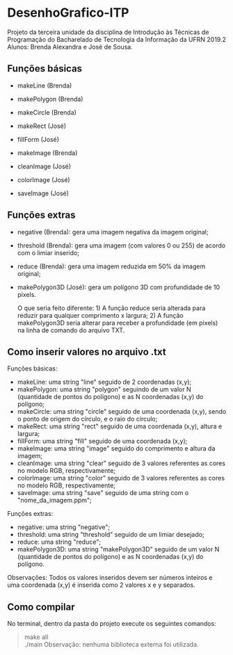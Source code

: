 # DesenhoGrafico-ITP  
Projeto da terceira unidade da disciplina de Introdução às Técnicas de Programação do Bacharelado de Tecnologia da Informação da UFRN 2019.2  
Alunos: Brenda Alexandra e José de Sousa.  


## Funções básicas  
  - makeLine (Brenda)  
  - makePolygon (Brenda)  
  - makeCircle (Brenda)  
  - makeRect (José)  
  - fillForm (José)  
  
  - makeImage (Brenda)  
  - cleanImage (José)  
  - colorImage (José)  
  - saveImage (José)  
  
## Funções extras  
 - negative (Brenda): gera uma imagem negativa da imagem original;  
 - threshold (Brenda): gera uma imagem (com valores 0 ou 255) de acordo com o limiar inserido;   
 - reduce (Brenda): gera uma imagem reduzida em 50% da imagem original;  
 - makePolygon3D (José): gera um polígono 3D com profundidade de 10 pixels.  
 
    O que seria feito diferente: 1) A função reduce seria alterada para reduzir para qualquer comprimento x largura; 2) A função makePolygon3D seria alterar para receber a profundidade (em pixels) na linha de comando do arquivo TXT.
## Como inserir valores no arquivo .txt
  Funções básicas:
  - makeLine: uma string "line" seguido de 2 coordenadas (x,y); 
  - makePolygon: uma string "polygon" seguindo de um valor N (quantidade de pontos do polígono) e as N coordenadas (x,y) do polígono;
  - makeCircle: uma string "circle" seguido de uma coordenada (x,y), sendo o ponto de origem do círculo, e o raio do círculo;    
  - makeRect: uma string "rect" seguido de uma coordenada (x,y), altura e largura; 
  - fillForm: uma string "fill" seguido de uma coordenada (x,y);
  - makeImage: uma string "image" seguido do comprimento e altura da imagem;   
  - cleanImage: uma string "clear" seguido de 3 valores referentes as cores no modelo RGB, respectivamente;  
  - colorImage: uma string "color" seguido de 3 valores referentes as cores no modelo RGB, respectivamente;
  - saveImage: uma string "save" seguido de uma string com o "nome_da_imagem.ppm"; 
  
  Funções extras:
  - negative: uma string "negative";  
  - threshold: uma string "threshold" seguido de um limiar desejado;
  - reduce: uma string "reduce";
  - makePolygon3D: uma string "makePolygon3D" seguido de um valor N (quantidade de pontos do polígono) e as N coordenadas (x,y) do polígono.
  
  Observações: Todos os valores inseridos devem ser números inteiros e uma coordenada (x,y) é inserida como 2 valores x e y separados.
## Como compilar  
No terminal, dentro da pasta do projeto execute os seguintes comandos:  

> make all  
> ./main
  Observação: nenhuma biblioteca externa foi utilizada. 




